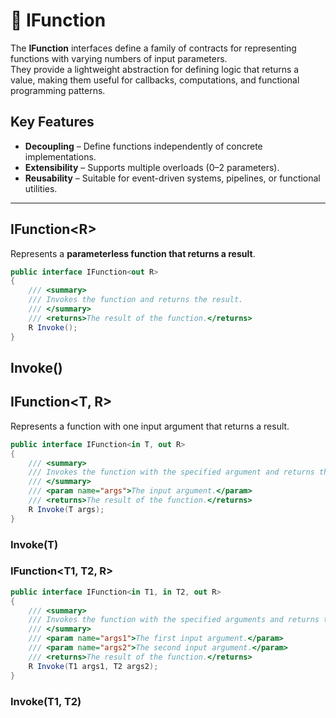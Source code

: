 #  🧩 IFunction

The **IFunction** interfaces define a family of contracts for representing functions with varying numbers of input parameters.  
They provide a lightweight abstraction for defining logic that returns a value, making them useful for callbacks, computations, and functional programming patterns.

## Key Features
- **Decoupling** – Define functions independently of concrete implementations.
- **Extensibility** – Supports multiple overloads (0–2 parameters).
- **Reusability** – Suitable for event-driven systems, pipelines, or functional utilities.

---


## IFunction&lt;R&gt;
Represents a **parameterless function that returns a result**.

```csharp
public interface IFunction<out R>
{
    /// <summary>
    /// Invokes the function and returns the result.
    /// </summary>
    /// <returns>The result of the function.</returns>
    R Invoke();
}
```

## Invoke()


## IFunction<T, R>
Represents a function with one input argument that returns a result.
```csharp
public interface IFunction<in T, out R>
{
    /// <summary>
    /// Invokes the function with the specified argument and returns the result.
    /// </summary>
    /// <param name="args">The input argument.</param>
    /// <returns>The result of the function.</returns>
    R Invoke(T args);
}
```
### Invoke(T)


### IFunction<T1, T2, R>
```csharp
public interface IFunction<in T1, in T2, out R>
{
    /// <summary>
    /// Invokes the function with the specified arguments and returns the result.
    /// </summary>
    /// <param name="args1">The first input argument.</param>
    /// <param name="args2">The second input argument.</param>
    /// <returns>The result of the function.</returns>
    R Invoke(T1 args1, T2 args2);
}
```

### Invoke(T1, T2)
